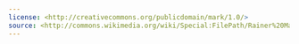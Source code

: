 ```yaml
---
license: <http://creativecommons.org/publicdomain/mark/1.0/>
source: <http://commons.wikimedia.org/wiki/Special:FilePath/Rainer%20Maria%20Rilke%201900.jpg>
---
```


